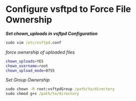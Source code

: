 # Configure vsftpd to Force File Ownership

**_Set chown_uploads in vsftpd Configuration_**

```cmd
sudo vim /etc/vsftpd.conf
```

_force ownership of uploaded files_

```bash
chown_uploads=YES
chown_username=root
chown_upload_mode=0755
```

_Set Group Ownership_

```cmd
sudo chown -R root:vsftpdGroup /path/to/directory
sudo chmod g+s /path/to/directory
```
